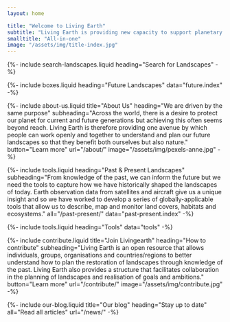 ```yaml
---
layout: home

title: "Welcome to Living Earth"
subtitle: "Living Earth is providing new capacity to support planetary restoration, primarily through use of Earth observations."
smalltitle: "All-in-one"
image: "/assets/img/title-index.jpg"
---
```


{%-
include search-landscapes.liquid
heading="Search for Landscapes"
-%}

{%-
include boxes.liquid
heading="Future Landscapes"
data="future.index"
-%}

{%-
include about-us.liquid
title="About Us"
heading="We are driven by the same purpose"
subheading="Across the world, there is a desire to protect our planet for current and future generations but achieving this often seems beyond reach. Living Earth is therefore providing one avenue by which people can work openly and together to understand and plan our future landscapes so that they benefit both ourselves but also nature."
button="Learn more" url="/about/"
image="/assets/img/pexels-anne.jpg"
-%}

{%-
include tools.liquid
heading="Past & Present Landscapes"
subheading="From knowledge of the past, we can inform the future but we need the tools to capture how we have historically shaped the landscapes of today. Earth observation data from satellites and aircraft give us a unique insight and so we have worked to develop a series of globally-applicable tools that allow us to describe, map and monitor land covers, habitats and ecosystems."
all="/past-present/"
data="past-present.index"
-%}

{%-
include tools.liquid
heading="Tools"
data="tools"
-%}

{%-
include contribute.liquid
title="Join Livingearth"
heading="How to contribute"
subheading="Living Earth is an open resource that allows individuals, groups, organisations and countries/regions to better understand how to plan the restoration of landscapes through knowledge of the past. Living Earth also provides a structure that facilitates collaboration in the planning of landscapes and realisation of goals and ambitions."
button="Learn more" url="/contribute/"
image="/assets/img/contribute.jpg"
-%}

{%-
include our-blog.liquid
title="Our blog"
heading="Stay up to date"
all="Read all articles" url="/news/"
-%}